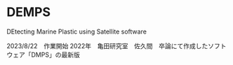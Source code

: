 # DEMPS
DEtecting Marine Plastic using Satellite software

2023/8/22　作業開始
2022年　亀田研究室　佐久間　卒論にて作成したソフトウェア「DMPS」の最新版


